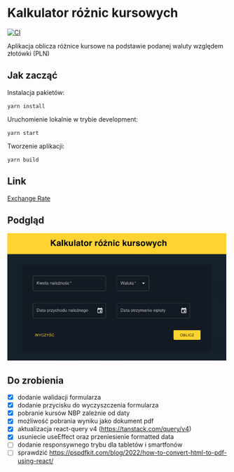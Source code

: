 # Kalkulator różnic kursowych

[![CI](https://github.com/balmor/exchange-rate/actions/workflows/ci.yml/badge.svg?branch=main)](https://github.com/balmor/exchange-rate/actions/workflows/ci.yml)

Aplikacja oblicza różnice kursowe na podstawie podanej waluty względem złotówki (PLN)

## Jak zacząć

Instalacja pakietów:

```
yarn install
```

Uruchomienie lokalnie w trybie development:

```
yarn start
```

Tworzenie aplikacji:

```
yarn build
```

## Link

[Exchange Rate](https://balmor.github.io/exchange-rate/)

## Podgląd

[<img src="public/preview.png" width="500"/>](/public/preview.png)

## Do zrobienia

- [x] dodanie walidacji formularza
- [x] dodanie przycisku do wyczyszczenia formularza
- [x] pobranie kursów NBP zależnie od daty
- [x] możliwość pobrania wyniku jako dokument pdf
- [x] aktualizacja react-query v4 (https://tanstack.com/query/v4)
- [x] usuniecie useEffect oraz przeniesienie formatted data
- [ ] dodanie responsywnego trybu dla tabletów i smartfonów
- [ ] sprawdzić https://pspdfkit.com/blog/2022/how-to-convert-html-to-pdf-using-react/
